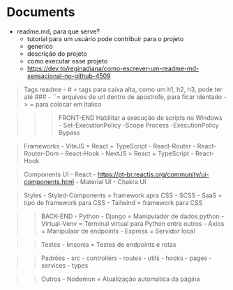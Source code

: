 # Documents
- readme.md, para que serve?
    - tutorial para um usuário pode contribuir para o projeto
    - generico
    - descrição do projeto
    - como executar esse projeto
    - https://dev.to/reginadiana/como-escrever-um-readme-md-sensacional-no-github-4509

>Tags readme
    - # = tags para caixa alta, como um h1, h2, h3, pode ter até ### 
    - ``= arquivos de url dentro de apostrofe, para ficar identado
    - > = para colocar em Italico


>>> FRONT-END
> Habilitar a execução de scripts no Windows
    - Set-ExecutionPolicy -Scope Process -ExecutionPolicy Bypass
    
> Frameworks
    - ViteJS = React + TypeScript
        - React-Router
        - React-Router-Dom
        - React-Hook
    - NextJS = React + TypeScript
        - React-Hook

> Components UI - React
    - https://pt-br.reactjs.org/community/ui-components.html
    - Material UI
    - Chakra UI

> Styles
    - Styled-Components = framework apra CSS
    - SCSS - SaaS = tipo de framework para CSS
    - Tailwind = framework para CSS

>> BACK-END
    - Python
        - Django = Manipulador de dados python
        - Virtual-Venv = Terminal virtual para Python entre outros
    - Axios = Manipulaor de endpoints
    - Express = Servidor local

>> Testes
    - Imsonia = Testes de endpoints e rotas

>> Padrões
    - src
        - controllers
        - routes
        - utils
        - hooks
        - pages
        - services
        - types

 >> Outros
    - Nodemon = Atualização automatica da página